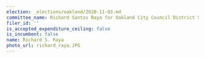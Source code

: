 ```yaml
---
election: _elections/oakland/2020-11-03.md
committee_name: Richard Santos Raya for Oakland City Council District 5 2020
filer_id: ''
is_accepted_expenditure_ceiling: false
is_incumbent: false
name: Richard S. Raya
photo_url: richard_raya.JPG
---
```

